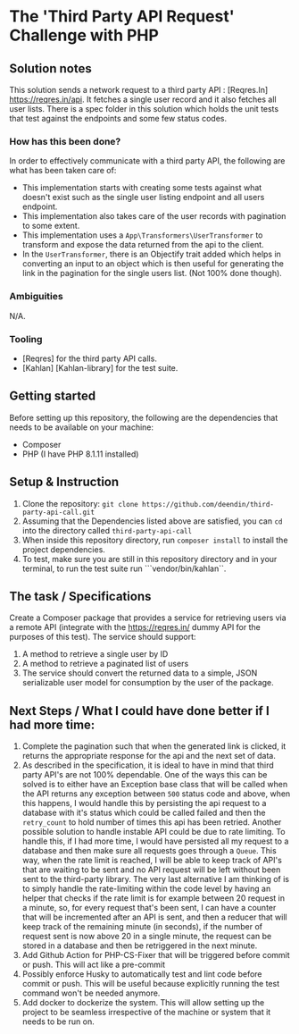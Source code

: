 # The 'Third Party API Request' Challenge with PHP
## Solution notes
This solution sends a network request to a third party API : [Reqres.In] https://reqres.in/api. It fetches a single user record and it also fetches all user lists. There is a spec folder in this solution which holds the unit tests that test against the endpoints and some few status codes.

### How has this been done?
In order to effectively communicate with a third party API, the following are what has been taken care of:

- This implementation starts with creating some tests against what doesn't exist such as the single user listing endpoint and all users endpoint.
- This implementation also takes care of the user records with pagination to some extent.
- This implementation uses a `App\Transformers\UserTransformer` to transform and expose the data returned from the api to the client.
- In the `UserTransformer`, there is an Objectify trait added which helps in converting an input to an object which is then useful for generating the link in the pagination for the single users list. (Not 100% done though).

### Ambiguities
N/A.

### Tooling
- [Reqres] for the third party API calls.
- [Kahlan] [Kahlan-library] for the test suite.

## Getting started

Before setting up this repository, the following are the dependencies that needs to be available on your machine:

- Composer
- PHP (I have PHP 8.1.11 installed)

## Setup & Instruction

1. Clone the repository: `git clone https://github.com/deendin/third-party-api-call.git`
2. Assuming that the Dependencies listed above are satisfied, you can ```cd``` into the directory called ```third-party-api-call```
3. When inside this repository directory, run ```composer install``` to install the project dependencies.
4. To test, make sure you are still in this repository directory and in your terminal, to run the test suite run ```vendor/bin/kahlan``.

## The task / Specifications
Create a Composer package that provides a service for retrieving users via a remote API (integrate with the https://reqres.in/ dummy API for the purposes of this test). The service should support: 

1. A method to retrieve a single user by ID 
2. A method to retrieve a paginated list of users 
3. The service should convert the returned data to a simple, JSON serializable user model for consumption by the user of the package.


## Next Steps / What I could have done better if I had more time:
1. Complete the pagination such that when the generated link is clicked, it returns the appropriate response for the api and the next set of data.
2. As described in the specification, it is ideal to have in mind that third party API's are not 100% dependable. One of the ways this can be solved is to either have an Exception base class that will be called when the API returns any exception between `500` status code and above, when this happens, I would handle this by persisting the api request to a database with it's status which could be called failed and then the `retry_count` to hold number of times this api has been retried. Another possible solution to handle instable API could be due to rate limiting. To handle this, if I had more time, I would have persisted all my request to a database and then make sure all requests goes through a `Queue`. This way, when the rate limit is reached, I will be able to keep track of API's that are waiting to be sent and no API request will be left without been sent to the third-party library. The very last alternative I am thinking of is to simply handle the rate-limiting within the code level by having an helper that checks if the rate limit is for example between 20 request in a minute, so, for every request that's been sent, I can have a counter that will be incremented after an API is sent, and then a reducer that will keep track of the remaining minute (in seconds), if the number of request sent is now above 20 in a single minute, the request can be stored in a database and then be retriggered in the next minute.
2. Add Github Action for PHP-CS-Fixer that will be triggered before commit or push. This will act like a pre-commit
3. Possibly enforce Husky to automatically test and lint code before commit or push. This will be useful because explicitly running the test command won't be needed anymore.
4. Add docker to dockerize the system. This will allow setting up the project to be seamless irrespective of the machine or system that it needs to be run on.